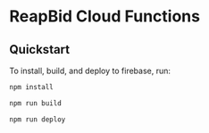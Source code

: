 # ReapBid Cloud Functions

## Quickstart

To install, build, and deploy to firebase, run:

```bash
npm install
```

```bash
npm run build
```

```bash
npm run deploy
```